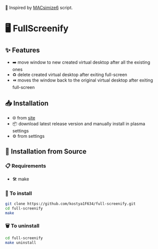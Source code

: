 🌟 Inspired by [MACsimize6](https://github.com/Ubiquitine/MACsimize6/tree/master) script.

# 🖥️ FullScreenify
## ✨ Features
* ➡️ move window to new created virtual desktop after all the existing ones
* ♻️ delete created virtual desktop after exiting full-screen
* ⏪ moves the window back to the original virtual desktop after exiting full-screen
## 📥 Installation
* 🌐 from [site](https://store.kde.org/p/2238849)
* 📦 download latest release version and manually install in plasma settings
* ⚙️ from settings 
## 🔧 Installation from Source
### 📋 Requirements
* 🛠️ make
### 💾 To install
```bash
git clone https://github.com/kostya1F634/full-screenify.git
cd full-screenify
make
```
### 🗑️ To uninstall
```bash
cd full-screenify
make uninstall
```
